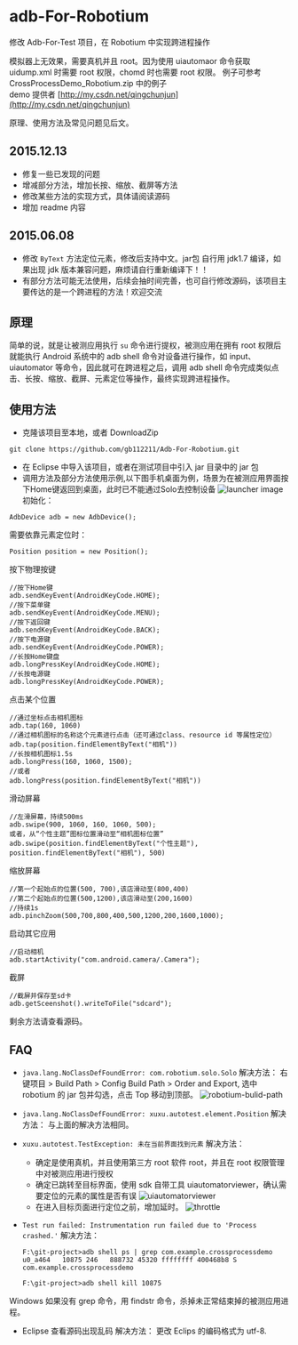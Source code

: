 # adb-For-Robotium
修改 Adb-For-Test 项目，在 Robotium 中实现跨进程操作

模拟器上无效果，需要真机并且 root。因为使用 uiautomaor 命令获取 uidump.xml 时需要 root 权限，chomd 时也需要 root 权限。
例子可参考 CrossProcessDemo_Robotium.zip 中的例子<br>
demo 提供者 [http://my.csdn.net/qingchunjun](http://my.csdn.net/qingchunjun)

原理、使用方法及常见问题见后文。

## 2015.12.13
*	修复一些已发现的问题
*	增减部分方法，增加长按、缩放、截屏等方法
*	修改某些方法的实现方式，具体请阅读源码
*	增加 readme 内容

## 2015.06.08
*	修改 `ByText` 方法定位元素，修改后支持中文。jar包 自行用 jdk1.7 编译，如果出现 jdk 版本兼容问题，麻烦请自行重新编译下！！
*	有部分方法可能无法使用，后续会抽时间完善，也可自行修改源码，该项目主要传达的是一个跨进程的方法！欢迎交流

## 原理
简单的说，就是让被测应用执行 `su` 命令进行提权，被测应用在拥有 root 权限后就能执行 Android 系统中的 adb shell 命令对设备进行操作，如 input、uiautomator 等命令，因此就可在跨进程之后，调用 adb shell 命令完成类似点击、长按、缩放、截屏、元素定位等操作，最终实现跨进程操作。

## 使用方法
*	克隆该项目至本地，或者 DownloadZip
```
git clone https://github.com/gb112211/Adb-For-Robotium.git
```

*	在 Eclipse 中导入该项目，或者在测试项目中引入 jar 目录中的 jar 包
*	调用方法及部分方法使用示例,以下图手机桌面为例，场景为在被测应用界面按下Home键返回到桌面，此时已不能通过Solo去控制设备
![launcher image](/image/launcher.png)
初始化：
```
AdbDevice adb = new AdbDevice();
```
需要依靠元素定位时：
```
Position position = new Position();
```
按下物理按键
```
//按下Home键
adb.sendKeyEvent(AndroidKeyCode.HOME);
//按下菜单键
adb.sendKeyEvent(AndroidKeyCode.MENU);
//按下返回键
adb.sendKeyEvent(AndroidKeyCode.BACK);
//按下电源键
adb.sendKeyEvent(AndroidKeyCode.POWER);
//长按Home键盘
adb.longPressKey(AndroidKeyCode.HOME);
//长按电源键
adb.longPressKey(AndroidKeyCode.POWER);
```
点击某个位置
```
//通过坐标点击相机图标
adb.tap(160, 1060)
//通过相机图标的名称这个元素进行点击（还可通过class、resource id 等属性定位）
adb.tap(position.findElementByText("相机"))
//长按相机图标1.5s
adb.longPress(160, 1060, 1500);
//或者
adb.longPress(position.findElementByText("相机"))
```
滑动屏幕
```
//左滑屏幕，持续500ms
adb.swipe(900, 1060, 160, 1060, 500);
或者，从“个性主题”图标位置滑动至“相机图标位置”
adb.swipe(position.findElementByText("个性主题"), position.findElementByText("相机"), 500)
```
缩放屏幕
```
//第一个起始点的位置(500, 700),该店滑动至(800,400)
//第二个起始点的位置(500,1200),该店滑动至(200,1600)
//持续1s
adb.pinchZoom(500,700,800,400,500,1200,200,1600,1000);
```
启动其它应用
```
//启动相机
adb.startActivity("com.android.camera/.Camera");
```
截屏
```
//截屏并保存至sd卡
adb.getSceenshot().writeToFile("sdcard");
```
剩余方法请查看源码。

## FAQ
*	`java.lang.NoClassDefFoundError: com.robotium.solo.Solo`
解决方法：
右键项目 > Build Path > Config Build Path > Order and Export,
选中 robotium 的 jar 包并勾选，点击 Top 移动到顶部。
![robotium-bulid-path](/image/robotium_build_path.png)

*	`java.lang.NoClassDefFoundError: xuxu.autotest.element.Position`
解决方法：
与上面的解决方法相同。

*	`xuxu.autotest.TestException: 未在当前界面找到元素`
解决方法：
	*	确定是使用真机，并且使用第三方 root 软件 root，并且在 root 权限管理中对被测应用进行授权
	*	确定已跳转至目标界面，使用 sdk 自带工具 uiautomatorviewer，确认需要定位的元素的属性是否有误
	![uiautomatorviewer](/image/uiautomatorviewer.png)
	*	在进入目标页面进行定位之前，增加延时。
	![throttle](/image/throttle.png)
*	`Test run failed: Instrumentation run failed due to 'Process crashed.'`
解决方法：

	```
	F:\git-project>adb shell ps | grep com.example.crossprocessdemo
	u0_a464   10875 246   888732 45320 ffffffff 400468b8 S com.example.crossprocessdemo

	F:\git-project>adb shell kill 10875

	```
Windows 如果没有 grep 命令，用 findstr 命令，杀掉未正常结束掉的被测应用进程。
*	Eclipse 查看源码出现乱码
解决方法：
更改 Eclips 的编码格式为 utf-8.

